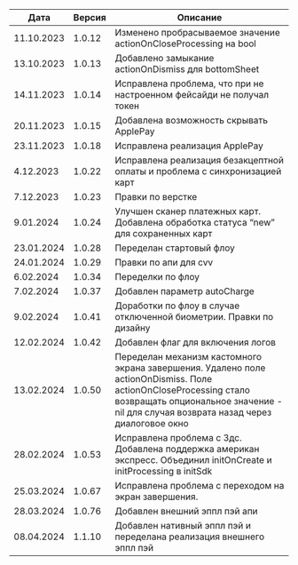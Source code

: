 | Дата       | Версия | Описание                                                                                                                                                                                                |
|------------|--------|---------------------------------------------------------------------------------------------------------------------------------------------------------------------------------------------------------|
| 11.10.2023 | 1.0.12 | Изменено пробрасываемое значение actionOnCloseProcessing на bool                                                                                                                                        |
| 13.10.2023 | 1.0.13 | Добавлено замыкание actionOnDismiss для bottomSheet                                                                                                                                                     |
| 14.11.2023 | 1.0.14 | Исправлена проблема, что при не настроенном фейсайди не получал токен                                                                                                                                   |
| 20.11.2023 | 1.0.15 | Добавлена возможность скрывать ApplePay                                                                                                                                                                 |
| 23.11.2023 | 1.0.18 | Исправлена реализация ApplePay                                                                                                                                                                          |
| 4.12.2023  | 1.0.22 | Исправлена реализация безакцептной оплаты и проблема с синхронизацией карт                                                                                                                              |
| 7.12.2023  | 1.0.23 | Правки по верстке                                                                                                                                                                                       |
| 9.01.2024  | 1.0.24 | Улучшен сканер платежных карт. Добавлена обработка статуса “new” для сохраненных карт                                                                                                                   |
| 23.01.2024 | 1.0.28 | Переделан стартовый флоу                                                                                                                                                                                |
| 24.01.2024 | 1.0.29 | Правки по апи для cvv                                                                                                                                                                                   |
| 6.02.2024  | 1.0.34 | Переделки по флоу                                                                                                                                                                                       | 
| 7.02.2024  | 1.0.37 | Добавлен параметр autoCharge                                                                                                                                                                            |
| 9.02.2024  | 1.0.41 | Доработки по флоу в случае отключенной биометрии. Правки по дизайну                                                                                                                                     |
| 12.02.2024 | 1.0.42 | Добавлен флаг для включения логов                                                                                                                                                                       |
| 13.02.2024 | 1.0.50 | Переделан механизм кастомного экрана завершения. Удалено поле actionOnDismiss. Поле actionOnCloseProcessing стало возвращать опциональное значение -nil для случая возврата назад через диалоговое окно |
| 28.02.2024 | 1.0.53 | Исправлена проблема с 3дс. Добавлена поддержка американ экспресс. Объединил initOnCreate и initProcessing в initSdk                                                                                     |
| 25.03.2024 | 1.0.67 | Исправлена проблема с переходом на экран завершения.                                                                                                                                                    |
| 28.03.2024 | 1.0.76 | Добавлен внешний эппл пэй апи                                                                                                                                                                           |
| 08.04.2024 | 1.1.10 | Добавлен нативный эппл пэй и переделана реализация внешнего эппл пэй                                                                                                                                    |